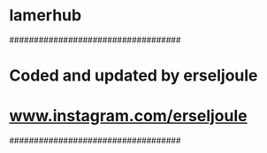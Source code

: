 # lamerhub
###################################
# Coded and updated by erseljoule #
#  www.instagram.com/erseljoule   #
################################### 
